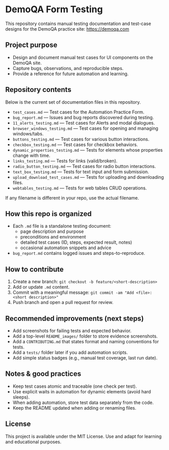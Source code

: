 # DemoQA Form Testing

This repository contains manual testing documentation and test-case designs for the DemoQA practice site:
https://demoqa.com

## Project purpose
- Design and document manual test cases for UI components on the DemoQA site.
- Capture bugs, observations, and reproducible steps.
- Provide a reference for future automation and learning.

## Repository contents
Below is the current set of documentation files in this repository.

- `test_cases.md` — Test cases for the Automation Practice Form.
- `bug_report.md` — Issues and bug reports discovered during testing.
- `11_alerts_testing.md` — Test cases for Alerts and modal dialogues.
- `browser_windows_testing.md` — Test cases for opening and managing windows/tabs.
- `buttons_testing.md` — Test cases for various button interactions.
- `checkbox_testing.md` — Test cases for checkbox behaviors.
- `dynamic_properties_testing.md` — Tests for elements whose properties change with time.
- `links_testing.md` — Tests for links (valid/broken).
- `radio_button_testing.md` — Test cases for radio button interactions.
- `text_box_testing.md` — Tests for text input and form submission.
- `upload_download_test_cases.md` — Tests for uploading and downloading files.
- `webtables_testing.md` — Tests for web tables CRUD operations.

If any filename is different in your repo, use the actual filename.

## How this repo is organized
- Each `.md` file is a standalone testing document:
  - page description and purpose
  - preconditions and environment
  - detailed test cases (ID, steps, expected result, notes)
  - occasional automation snippets and advice
- `bug_report.md` contains logged issues and steps-to-reproduce.

## How to contribute
1. Create a new branch: `git checkout -b feature/<short-description>`
2. Add or update `.md` content.
3. Commit with a meaningful message: `git commit -am "Add <file>: <short description>"`
4. Push branch and open a pull request for review.

## Recommended improvements (next steps)
- Add screenshots for failing tests and expected behavior.
- Add a top-level `README_images/` folder to store evidence screenshots.
- Add a `CONTRIBUTING.md` that states format and naming conventions for tests.
- Add a `tests/` folder later if you add automation scripts.
- Add simple status badges (e.g., manual test coverage, last run date).

## Notes & good practices
- Keep test cases atomic and traceable (one check per test).
- Use explicit waits in automation for dynamic elements (avoid hard sleeps).
- When adding automation, store test data separately from the code.
- Keep the README updated when adding or renaming files.

## License
This project is available under the MIT License. Use and adapt for learning and educational purposes.

